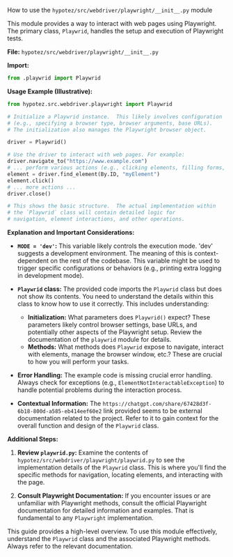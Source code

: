 How to use the `hypotez/src/webdriver/playwright/__init__.py` module

This module provides a way to interact with web pages using Playwright.  The primary class, `Playwrid`, handles the setup and execution of Playwright tests.


**File:** `hypotez/src/webdriver/playwright/__init__.py`

**Import:**

```python
from .playwrid import Playwrid
```


**Usage Example (Illustrative):**

```python
from hypotez.src.webdriver.playwright import Playwrid

# Initialize a Playwrid instance.  This likely involves configuration
# (e.g., specifying a browser type, browser arguments, base URLs).
# The initialization also manages the Playwright browser object.

driver = Playwrid()

# Use the driver to interact with web pages. For example:
driver.navigate_to("https://www.example.com")
# ... perform various actions (e.g., clicking elements, filling forms, etc.) ...
element = driver.find_element(By.ID, "myElement")
element.click()
# ... more actions ...
driver.close()

# This shows the basic structure.  The actual implementation within
# the `Playwrid` class will contain detailed logic for
# navigation, element interactions, and other operations.
```

**Explanation and Important Considerations:**

* **`MODE = 'dev'`:**  This variable likely controls the execution mode.  'dev' suggests a development environment.  The meaning of this is context-dependent on the rest of the codebase.  This variable might be used to trigger specific configurations or behaviors (e.g., printing extra logging in development mode).


* **`Playwrid` class:** The provided code imports the `Playwrid` class but does not show its contents.   You need to understand the details within this class to know how to use it correctly. This includes understanding:
    * **Initialization:** What parameters does `Playwrid()` expect?  These parameters likely control browser settings, base URLs, and potentially other aspects of the Playwright setup.  Review the documentation of the `playwrid` module for details.
    * **Methods:** What methods does `Playwrid` expose to navigate, interact with elements, manage the browser window, etc.? These are crucial to how you will perform your tasks.


* **Error Handling:**  The example code is missing crucial error handling.  Always check for exceptions (e.g., `ElementNotInteractableException`) to handle potential problems during the interaction process.


* **Contextual Information:**  The `https://chatgpt.com/share/67428d3f-6b18-800d-a585-eb414eef60e2` link provided seems to be external documentation related to the project.  Refer to it to gain context for the overall function and design of the `Playwrid` class.


**Additional Steps:**

1. **Review `playwrid.py`:**  Examine the contents of `hypotez/src/webdriver/playwright/playwrid.py` to see the implementation details of the `Playwrid` class. This is where you'll find the specific methods for navigation, locating elements, and interacting with the page.

2. **Consult Playwright Documentation:** If you encounter issues or are unfamiliar with Playwright methods, consult the official Playwright documentation for detailed information and examples.  That is fundamental to any `Playwright` implementation.

This guide provides a high-level overview.  To use this module effectively, understand the `Playwrid` class and the associated Playwright methods.  Always refer to the relevant documentation.